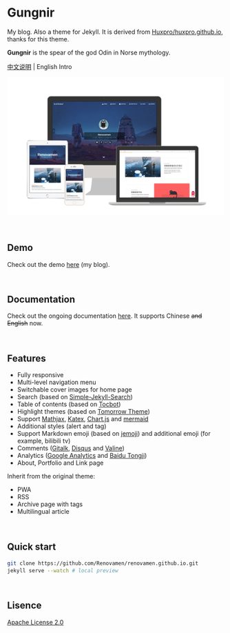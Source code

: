 # Gungnir

My blog. Also a theme for Jekyll. It is derived from [Huxpro/huxpro.github.io](https://github.com/Huxpro/huxpro.github.io), thanks for this theme.

**Gungnir** is the spear of the god Odin in Norse mythology.

[中文说明](README-CN.md) | English Intro

![preview](docs/preview.jpg)

&nbsp;

## Demo

Check out the demo [here](https://renovamen.ink/) (my blog).

&nbsp;

## Documentation

Check out the ongoing documentation [here](https://renovamen.ink/theme/). It supports Chinese ~~and English~~ now.

&nbsp;

## Features

- Fully responsive
- Multi-level navigation menu
- Switchable cover images for home page
- Search (based on [Simple-Jekyll-Search](https://github.com/christian-fei/Simple-Jekyll-Search))
- Table of contents (based on [Tocbot](https://github.com/tscanlin/tocbot))
- Highlight themes (based on [Tomorrow Theme](https://github.com/chriskempson/tomorrow-theme))
- Support [Mathjax](https://github.com/mathjax/MathJax), [Katex](https://github.com/KaTeX/KaTeX), [Chart.js](https://github.com/chartjs/Chart.js) and [mermaid](https://github.com/mermaid-js/mermaid)
- Additional styles (alert and tag)
- Support Markdown emoji (based on [jemoji](https://github.com/jekyll/jemoji)) and additional emoji (for example, bilibili tv)
- Comments ([Gitalk](https://github.com/gitalk/gitalk), [Disqus](https://disqus.com/) and [Valine](https://github.com/xCss/Valine))
- Analytics ([Google Analytics](https://analytics.google.com/) and [Baidu Tongji](https://tongji.baidu.com/))
- About, Portfolio and Link page

Inherit from the original theme:

- PWA
- RSS
- Archive page with tags
- Multilingual article

&nbsp;

## Quick start

```bash
git clone https://github.com/Renovamen/renovamen.github.io.git
jekyll serve --watch # local preview
```

&nbsp;

## Lisence

[Apache License 2.0](https://www.apache.org/licenses/LICENSE-2.0)